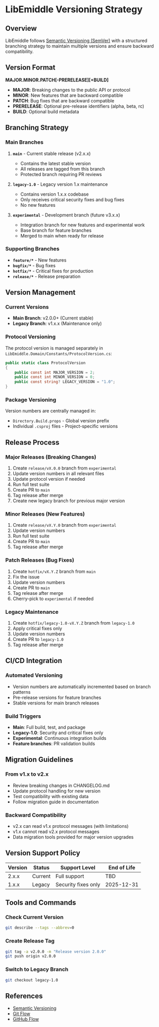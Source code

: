 # LibEmiddle Versioning Strategy

## Overview

LibEmiddle follows [Semantic Versioning (SemVer)](https://semver.org/) with a structured branching strategy to maintain multiple versions and ensure backward compatibility.

## Version Format

**MAJOR.MINOR.PATCH[-PRERELEASE][+BUILD]**

- **MAJOR**: Breaking changes to the public API or protocol
- **MINOR**: New features that are backward compatible
- **PATCH**: Bug fixes that are backward compatible
- **PRERELEASE**: Optional pre-release identifiers (alpha, beta, rc)
- **BUILD**: Optional build metadata

## Branching Strategy

### Main Branches

1. **`main`** - Current stable release (v2.x.x)
   - Contains the latest stable version
   - All releases are tagged from this branch
   - Protected branch requiring PR reviews

2. **`legacy-1.0`** - Legacy version 1.x maintenance
   - Contains version 1.x.x codebase
   - Only receives critical security fixes and bug fixes
   - No new features

3. **`experimental`** - Development branch (future v3.x.x)
   - Integration branch for new features and experimental work
   - Base branch for feature branches
   - Merged to main when ready for release

### Supporting Branches

- **`feature/*`** - New features
- **`bugfix/*`** - Bug fixes
- **`hotfix/*`** - Critical fixes for production
- **`release/*`** - Release preparation

## Version Management

### Current Versions

- **Main Branch**: v2.0.0+ (Current stable)
- **Legacy Branch**: v1.x.x (Maintenance only)

### Protocol Versioning

The protocol version is managed separately in `LibEmiddle.Domain/Constants/ProtocolVersion.cs`:

```csharp
public static class ProtocolVersion
{
    public const int MAJOR_VERSION = 2;
    public const int MINOR_VERSION = 0;
    public const string? LEGACY_VERSION = "1.0";
}
```

### Package Versioning

Version numbers are centrally managed in:
- `Directory.Build.props` - Global version prefix
- Individual `.csproj` files - Project-specific versions

## Release Process

### Major Releases (Breaking Changes)

1. Create `release/vX.0.0` branch from `experimental`
2. Update version numbers in all relevant files
3. Update protocol version if needed
4. Run full test suite
5. Create PR to `main`
6. Tag release after merge
7. Create new legacy branch for previous major version

### Minor Releases (New Features)

1. Create `release/vX.Y.0` branch from `experimental`
2. Update version numbers
3. Run full test suite
4. Create PR to `main`
5. Tag release after merge

### Patch Releases (Bug Fixes)

1. Create `hotfix/vX.Y.Z` branch from `main`
2. Fix the issue
3. Update version numbers
4. Create PR to `main`
5. Tag release after merge
6. Cherry-pick to `experimental` if needed

### Legacy Maintenance

1. Create `hotfix/legacy-1.0-vX.Y.Z` branch from `legacy-1.0`
2. Apply critical fixes only
3. Update version numbers
4. Create PR to `legacy-1.0`
5. Tag release after merge

## CI/CD Integration

### Automated Versioning

- Version numbers are automatically incremented based on branch patterns
- Pre-release versions for feature branches
- Stable versions for main branch releases

### Build Triggers

- **Main**: Full build, test, and package
- **Legacy-1.0**: Security and critical fixes only
- **Experimental**: Continuous integration builds
- **Feature branches**: PR validation builds

## Migration Guidelines

### From v1.x to v2.x

- Review breaking changes in CHANGELOG.md
- Update protocol handling for new version
- Test compatibility with existing data
- Follow migration guide in documentation

### Backward Compatibility

- v2.x can read v1.x protocol messages (with limitations)
- v1.x cannot read v2.x protocol messages
- Data migration tools provided for major version upgrades

## Version Support Policy

| Version | Status | Support Level | End of Life |
|---------|--------|---------------|-------------|
| 2.x.x   | Current | Full support | TBD |
| 1.x.x   | Legacy  | Security fixes only | 2025-12-31 |

## Tools and Commands

### Check Current Version
```bash
git describe --tags --abbrev=0
```

### Create Release Tag
```bash
git tag -a v2.0.0 -m "Release version 2.0.0"
git push origin v2.0.0
```

### Switch to Legacy Branch
```bash
git checkout legacy-1.0
```

## References

- [Semantic Versioning](https://semver.org/)
- [Git Flow](https://nvie.com/posts/a-successful-git-branching-model/)
- [GitHub Flow](https://guides.github.com/introduction/flow/)
